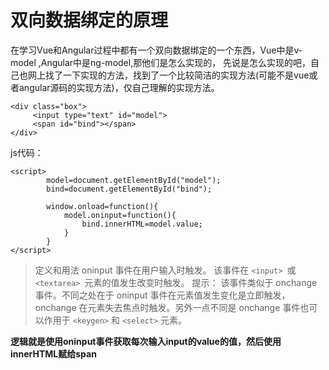 #  双向数据绑定的原理
在学习Vue和Angular过程中都有一个双向数据绑定的一个东西，Vue中是v-model ,Angular中是ng-model,那他们是怎么实现的，
先说是怎么实现的吧，自己也网上找了一下实现的方法，找到了一个比较简洁的实现方法(可能不是vue或者angular源码的实现方法)，仅自己理解的实现方法。
```
<div class="box">
     <input type="text" id="model">
     <span id="bind"></span>
</div>

```
js代码：
```
<script>
        model=document.getElementById("model");
        bind=document.getElementById("bind");
        
        window.onload=function(){
            model.oninput=function(){
                bind.innerHTML=model.value;
            }
        }
</script>

```
>定义和用法
oninput 事件在用户输入时触发。
该事件在 ``<input> ``或 ``<textarea> ``元素的值发生改变时触发。
提示： 该事件类似于 onchange 事件。不同之处在于 oninput 事件在元素值发生变化是立即触发， onchange 在元素失去焦点时触发。另外一点不同是 onchange 事件也可以作用于 ``<keygen>`` 和 ``<select>`` 元素。

**逻辑就是使用oninput事件获取每次输入input的value的值，然后使用innerHTML赋给span**
